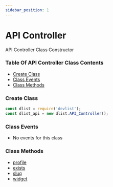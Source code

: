 ```yaml
---
sidebar_position: 1
---
```


# API Controller

API Controller Class Constructor

### Table Of API Controller Class Contents

- [Create Class](#create-class)
- [Class Events](#class-events)
- [Class Methods](#class-methods)

### Create Class

```js
const dlist = require('devlist');
const dlist_api = new dlist.API_Controller();
```

### Class Events
- No events for this class

### Class Methods
- [profile](/docs/api-controller/profile)
- [exists](/docs/api-controller/exists)
- [slug](/docs/api-controller/slug)
- [widget](/docs/api-controller/widget)